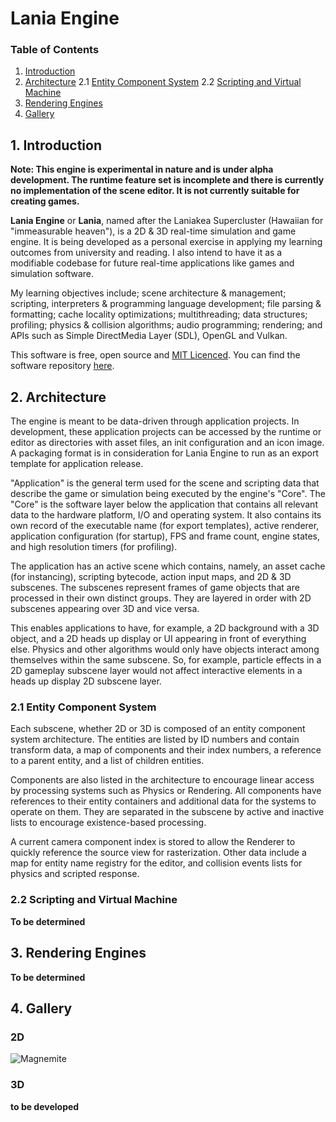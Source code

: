 Lania Engine
========

###  Table of Contents

1. [Introduction](#introduction)
2. [Architecture](#architecture)
2.1 [Entity Component System](#entity-component-system)
2.2 [Scripting and Virtual Machine](#scripting-and-virtual-machine)
3. [Rendering Engines](#rendering-engines)
4. [Gallery](#gallery)

## 1. Introduction

**Note: This engine is experimental in nature and is under alpha development. The runtime feature set is incomplete and there is currently no implementation of the scene editor. It is not currently suitable for creating games.**

**Lania Engine** or **Lania**, named after the Laniakea Supercluster (Hawaiian for "immeasurable heaven"), is a 2D & 3D real-time simulation and game engine. It is being developed as a personal exercise in applying my learning outcomes from university and reading. I also intend to have it as a modifiable codebase for future real-time applications like games and simulation software. 

My learning objectives include; scene architecture & management; scripting, interpreters & programming language development; file parsing & formatting; cache locality optimizations; multithreading; data structures; profiling; physics & collision algorithms; audio programming; rendering;  and APIs such as Simple DirectMedia Layer (SDL), OpenGL and Vulkan. 

This software is free, open source and [MIT Licenced](https://github.com/Jean-LouisH/LaniaEngine/blob/master/LICENSE). You can find the software repository [here](https://github.com/Jean-LouisH/LaniaEngine).

## 2. Architecture

The engine is meant to be data-driven through application projects. In development, these application projects can be accessed by the runtime or editor as directories with asset files, an init configuration and an icon image. A packaging format is in consideration for Lania Engine to run as an export template for application release. 

"Application" is the general term used for the scene and scripting data that describe the game or simulation being executed by the engine's "Core". The "Core" is the software layer below the application that contains all relevant data to the hardware platform, I/O and operating system. It also contains its own record of the executable name (for export templates), active renderer, application configuration (for startup), FPS and frame count, engine states, and high resolution timers (for profiling).

The application has an active scene which contains, namely, an asset cache (for instancing), scripting bytecode, action input maps, and 2D & 3D subscenes. The subscenes represent frames of game objects that are processed in their own distinct groups. They are layered in order with 2D subscenes appearing over 3D and vice versa. 

This enables applications to have, for example, a 2D background with a 3D object, and a 2D heads up display or UI appearing in front of everything else. Physics and other algorithms would only have objects interact among themselves within the same subscene. So, for example, particle effects in a 2D gameplay subscene layer would not affect interactive elements in a heads up display 2D subscene layer.

### 2.1 Entity Component System

Each subscene, whether 2D or 3D is composed of an entity component system architecture. The entities are listed by ID numbers and contain transform data, a map of components and their index numbers, a reference to a parent entity, and a list of children entities.

Components are also listed in the architecture to encourage linear access by processing systems such as Physics or Rendering. All components have references to their entity containers and additional data for the systems to operate on them. They are separated in the subscene by active and inactive lists to encourage existence-based processing. 

A current camera component index is stored to allow the Renderer to quickly reference the source view for rasterization. Other data include a map for entity name registry for the editor, and collision events lists for physics and scripted response.

### 2.2 Scripting and Virtual Machine

**To be determined**

## 3. Rendering Engines

**To be determined**

## 4. Gallery

### 2D

![Magnemite](https://jean-louish.github.io/LaniaEngine/Documentation/Images/sprite_test.png)

### 3D

**to be developed**